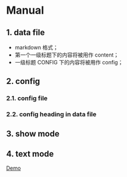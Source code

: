 # Manual

## 1. data file

- markdown 格式；
- 第一个一级标题下的内容将被用作 content；
- 一级标题 CONFIG 下的内容将被用作 config；

## 2. config

### 2.1. config file

### 2.2. config heading in data file

## 3. show mode

## 4. text mode

[Demo](http://forw.cc/markdown-single-page-web/demo/)